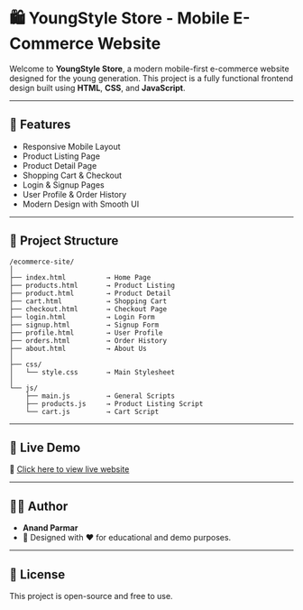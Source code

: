 # 🛍️ YoungStyle Store - Mobile E-Commerce Website

Welcome to **YoungStyle Store**, a modern mobile-first e-commerce website designed for the young generation. This project is a fully functional frontend design built using **HTML**, **CSS**, and **JavaScript**.

---

## 📱 Features

- Responsive Mobile Layout  
- Product Listing Page  
- Product Detail Page  
- Shopping Cart & Checkout  
- Login & Signup Pages  
- User Profile & Order History  
- Modern Design with Smooth UI

---

## 📁 Project Structure

```
/ecommerce-site/
│
├── index.html          → Home Page
├── products.html       → Product Listing
├── product.html        → Product Detail
├── cart.html           → Shopping Cart
├── checkout.html       → Checkout Page
├── login.html          → Login Form
├── signup.html         → Signup Form
├── profile.html        → User Profile
├── orders.html         → Order History
├── about.html          → About Us
│
├── css/
│   └── style.css       → Main Stylesheet
│
└── js/
    ├── main.js         → General Scripts
    ├── products.js     → Product Listing Script
    └── cart.js         → Cart Script
```

---

## 🚀 Live Demo

🔗 [Click here to view live website](https://anand9023-a.github.io/Fuk/)



---

## 👨‍💻 Author

- **Anand Parmar**
- 💼 Designed with ❤️ for educational and demo purposes.

---

## 📜 License

This project is open-source and free to use.
